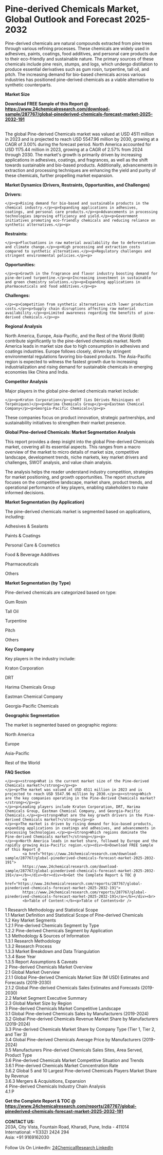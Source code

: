 <h1>Pine-derived Chemicals Market, Global Outlook and Forecast 2025-2032</h1><p>Pine-derived chemicals are natural compounds extracted from pine trees through various refining processes. These chemicals are widely used in adhesives, paints, coatings, food additives, and personal care products due to their eco-friendly and sustainable nature. The primary sources of these chemicals include pine resin, stumps, and logs, which undergo distillation to produce essential derivatives such as gum rosin, turpentine, tall oil, and pitch. The increasing demand for bio-based chemicals across various industries has positioned pine-derived chemicals as a viable alternative to synthetic counterparts.</p><p>
</p><p><strong>Market Size</strong></p><div><b>Download FREE Sample of this Report @ 
            <a href="https://www.24chemicalresearch.com/download-sample/287767/global-pinederived-chemicals-forecast-market-2025-2032-191">
            https://www.24chemicalresearch.com/download-sample/287767/global-pinederived-chemicals-forecast-market-2025-2032-191</a></b></div><br><p>
</p><p>The global Pine-derived Chemicals market was valued at USD 4511 million in 2023 and is projected to reach USD 5547.96 million by 2030, growing at a CAGR of 3.00% during the forecast period. North America accounted for USD 1175.44 million in 2023, growing at a CAGR of 2.57% from 2024 through 2030. The market's growth is primarily driven by increasing applications in adhesives, coatings, and fragrances, as well as the shift towards sustainable and bio-based products. Additionally, advancements in extraction and processing techniques are enhancing the yield and purity of these chemicals, further propelling market expansion.</p><p>
</p><p><strong>Market Dynamics (Drivers, Restraints, Opportunities, and Challenges)</strong></p><p>
</p><p><strong>Drivers:</strong></p><p>

	</p><p>Rising demand for bio-based and sustainable products in the chemical industry.</p><p>Expanding applications in adhesives, coatings, and personal care products.</p><p>Advancements in processing technologies improving efficiency and yield.</p><p>Government initiatives promoting eco-friendly chemicals and reducing reliance on synthetic alternatives.</p><p>
</p><p><strong>Restraints:</strong></p><p>

	</p><p>Fluctuations in raw material availability due to deforestation and climate change.</p><p>High processing and extraction costs compared to synthetic alternatives.</p><p>Regulatory challenges and stringent environmental policies.</p><p>
</p><p><strong>Opportunities:</strong></p><p>

	</p><p>Growth in the fragrance and flavor industry boosting demand for pine-derived turpentine.</p><p>Increasing investment in sustainable and green chemistry solutions.</p><p>Expanding applications in pharmaceuticals and food additives.</p><p>
</p><p><strong>Challenges:</strong></p><p>

	</p><p>Competition from synthetic alternatives with lower production costs.</p><p>Supply chain disruptions affecting raw material availability.</p><p>Limited awareness regarding the benefits of pine-derived chemicals.</p><p>
</p><p><strong>Regional Analysis</strong></p><p>
</p><p>North America, Europe, Asia-Pacific, and the Rest of the World (RoW) contribute significantly to the pine-derived chemicals market. North America leads in market size due to high consumption in adhesives and coatings industries. Europe follows closely, driven by stringent environmental regulations favoring bio-based products. The Asia-Pacific region is expected to witness the fastest growth due to increasing industrialization and rising demand for sustainable chemicals in emerging economies like China and India.</p><p>
</p><p><strong>Competitor Analysis</strong></p><p>
</p><p>Major players in the global pine-derived chemicals market include:</p><p>

	</p><p>Kraton Corporation</p><p>DRT (Les Dérivés Résiniques et Terpéniques)</p><p>Harima Chemicals Group</p><p>Eastman Chemical Company</p><p>Georgia-Pacific Chemicals</p><p>
</p><p>These companies focus on product innovation, strategic partnerships, and sustainability initiatives to strengthen their market presence.</p><p>
</p><p><strong>Global Pine-derived Chemicals: Market Segmentation Analysis</strong></p><p>
</p><p>This report provides a deep insight into the global Pine-derived Chemicals market, covering all its essential aspects. This ranges from a macro overview of the market to micro details of market size, competitive landscape, development trends, niche markets, key market drivers and challenges, SWOT analysis, and value chain analysis.</p><p>
</p><p>The analysis helps the reader understand industry competition, strategies for market positioning, and growth opportunities. The report structure focuses on the competitive landscape, market share, product trends, and operational performance of key players, enabling stakeholders to make informed decisions.</p><p>
</p><p><strong>Market Segmentation (by Application)</strong></p><p>
</p><p>The pine-derived chemicals market is segmented based on applications, including:</p><p>
</p><p>Adhesives &amp; Sealants</p><p>Paints &amp; Coatings</p><p>Personal Care &amp; Cosmetics</p><p>Food &amp; Beverage Additives</p><p>Pharmaceuticals</p><p>Others</p><p>
</p><p><strong>Market Segmentation (by Type)</strong></p><p>
</p><p>Pine-derived chemicals are categorized based on type:</p><p>
</p><p>Gum Rosin</p><p>Tall Oil</p><p>Turpentine</p><p>Pitch</p><p>Others</p><p>
</p><p><strong>Key Company</strong></p><p>
</p><p>Key players in the industry include:</p><p>
</p><p>Kraton Corporation</p><p>DRT</p><p>Harima Chemicals Group</p><p>Eastman Chemical Company</p><p>Georgia-Pacific Chemicals</p><p>
</p><p><strong>Geographic Segmentation</strong></p><p>
</p><p>The market is segmented based on geographic regions:</p><p>
</p><p>North America</p><p>Europe</p><p>Asia-Pacific</p><p>Rest of the World</p><p>
</p><p><strong>FAQ Section</strong></p><p>

	</p><p><strong>What is the current market size of the Pine-derived Chemicals market?</strong></p><p>
	</p><p>The market was valued at USD 4511 million in 2023 and is projected to reach USD 5547.96 million by 2030.</p><p><strong>Which are the key companies operating in the Pine-derived Chemicals market?</strong></p><p>
	</p><p>Leading players include Kraton Corporation, DRT, Harima Chemicals Group, Eastman Chemical Company, and Georgia-Pacific Chemicals.</p><p><strong>What are the key growth drivers in the Pine-derived Chemicals market?</strong></p><p>
	</p><p>The market is driven by rising demand for bio-based products, expanding applications in coatings and adhesives, and advancements in processing technologies.</p><p><strong>Which regions dominate the Pine-derived Chemicals market?</strong></p><p>
	</p><p>North America leads in market share, followed by Europe and the rapidly growing Asia-Pacific region.</p><div><b>Download FREE Sample of this Report @ 
            <a href="https://www.24chemicalresearch.com/download-sample/287767/global-pinederived-chemicals-forecast-market-2025-2032-191">
            https://www.24chemicalresearch.com/download-sample/287767/global-pinederived-chemicals-forecast-market-2025-2032-191</a></b></div><br><div><b>Get the Complete Report & TOC @ 
            <a href="https://www.24chemicalresearch.com/reports/287767/global-pinederived-chemicals-forecast-market-2025-2032-191">
            https://www.24chemicalresearch.com/reports/287767/global-pinederived-chemicals-forecast-market-2025-2032-191</a></b></div><br>
            <b>Table of Content:</b><p>Table of Contents<br />
1 Research Methodology and Statistical Scope<br />
1.1 Market Definition and Statistical Scope of Pine-derived Chemicals<br />
1.2 Key Market Segments<br />
1.2.1 Pine-derived Chemicals Segment by Type<br />
1.2.2 Pine-derived Chemicals Segment by Application<br />
1.3 Methodology & Sources of Information<br />
1.3.1 Research Methodology<br />
1.3.2 Research Process<br />
1.3.3 Market Breakdown and Data Triangulation<br />
1.3.4 Base Year<br />
1.3.5 Report Assumptions & Caveats<br />
2 Pine-derived Chemicals Market Overview<br />
2.1 Global Market Overview<br />
2.1.1 Global Pine-derived Chemicals Market Size (M USD) Estimates and Forecasts (2019-2030)<br />
2.1.2 Global Pine-derived Chemicals Sales Estimates and Forecasts (2019-2030)<br />
2.2 Market Segment Executive Summary<br />
2.3 Global Market Size by Region<br />
3 Pine-derived Chemicals Market Competitive Landscape<br />
3.1 Global Pine-derived Chemicals Sales by Manufacturers (2019-2024)<br />
3.2 Global Pine-derived Chemicals Revenue Market Share by Manufacturers (2019-2024)<br />
3.3 Pine-derived Chemicals Market Share by Company Type (Tier 1, Tier 2, and Tier 3)<br />
3.4 Global Pine-derived Chemicals Average Price by Manufacturers (2019-2024)<br />
3.5 Manufacturers Pine-derived Chemicals Sales Sites, Area Served, Product Type<br />
3.6 Pine-derived Chemicals Market Competitive Situation and Trends<br />
3.6.1 Pine-derived Chemicals Market Concentration Rate<br />
3.6.2 Global 5 and 10 Largest Pine-derived Chemicals Players Market Share by Revenue<br />
3.6.3 Mergers & Acquisitions, Expansion<br />
4 Pine-derived Chemicals Industry Chain Analysis<br />
4.1 P</p><div><b>Get the Complete Report & TOC @ 
            <a href="https://www.24chemicalresearch.com/reports/287767/global-pinederived-chemicals-forecast-market-2025-2032-191">
            https://www.24chemicalresearch.com/reports/287767/global-pinederived-chemicals-forecast-market-2025-2032-191</a></b></div><br><b>CONTACT US:</b><br>
            203A, City Vista, Fountain Road, Kharadi, Pune, India - 411014<br>
            International: +1(332) 2424 294<br>
            Asia: +91 9169162030 <br><br>
            Follow Us On LinkedIn: <a href="https://www.linkedin.com/company/24chemicalresearch/">24ChemicalResearch LinkedIn</a>